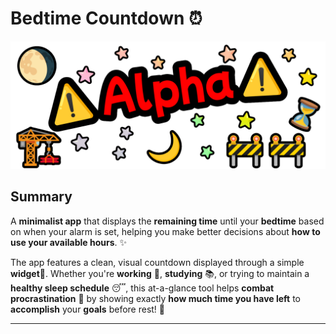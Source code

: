 # Bedtime Countdown ⏰

<img src="https://github.com/nariwaa/BedtimeCountdown/blob/main/asset/alpha/alpha.png?raw=true"></img>

## Summary
A **minimalist app** that displays the **remaining time** until your **bedtime** based on when your alarm is set, helping you make better decisions about **how to use your available hours**. ✨ 

The app features a clean, visual countdown displayed through a simple **widget**📱. Whether you're **working** 💼, **studying** 📚, or trying to maintain a **healthy sleep schedule** 😴, this at-a-glance tool helps **combat procrastination** 🚀 by showing exactly **how much time you have left** to **accomplish** your **goals** before rest! 🎯

---
